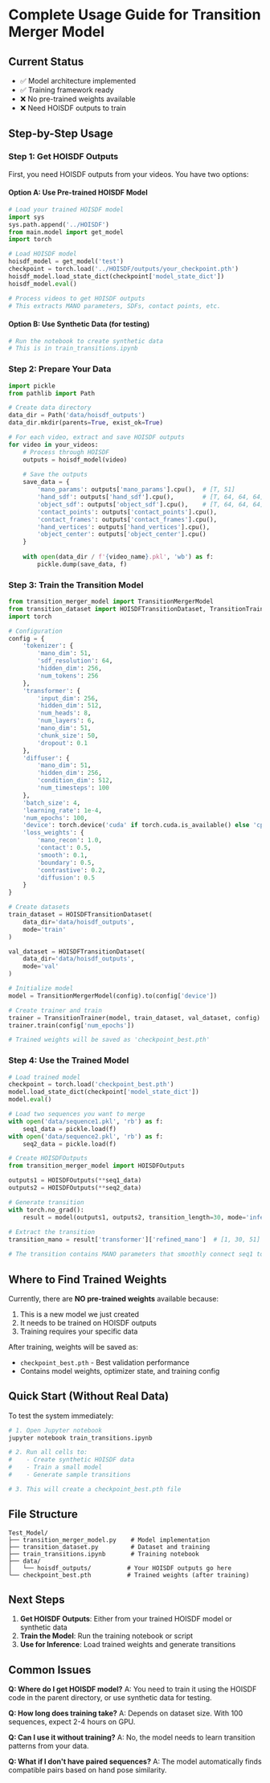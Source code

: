 # Complete Usage Guide for Transition Merger Model

## Current Status
- ✅ Model architecture implemented
- ✅ Training framework ready
- ❌ No pre-trained weights available
- ❌ Need HOISDF outputs to train

## Step-by-Step Usage

### Step 1: Get HOISDF Outputs

First, you need HOISDF outputs from your videos. You have two options:

#### Option A: Use Pre-trained HOISDF Model
```python
# Load your trained HOISDF model
import sys
sys.path.append('../HOISDF')
from main.model import get_model
import torch

# Load HOISDF model
hoisdf_model = get_model('test')
checkpoint = torch.load('../HOISDF/outputs/your_checkpoint.pth')
hoisdf_model.load_state_dict(checkpoint['model_state_dict'])
hoisdf_model.eval()

# Process videos to get HOISDF outputs
# This extracts MANO parameters, SDFs, contact points, etc.
```

#### Option B: Use Synthetic Data (for testing)
```python
# Run the notebook to create synthetic data
# This is in train_transitions.ipynb
```

### Step 2: Prepare Your Data

```python
import pickle
from pathlib import Path

# Create data directory
data_dir = Path('data/hoisdf_outputs')
data_dir.mkdir(parents=True, exist_ok=True)

# For each video, extract and save HOISDF outputs
for video in your_videos:
    # Process through HOISDF
    outputs = hoisdf_model(video)
    
    # Save the outputs
    save_data = {
        'mano_params': outputs['mano_params'].cpu(),  # [T, 51]
        'hand_sdf': outputs['hand_sdf'].cpu(),        # [T, 64, 64, 64]
        'object_sdf': outputs['object_sdf'].cpu(),    # [T, 64, 64, 64]
        'contact_points': outputs['contact_points'].cpu(),
        'contact_frames': outputs['contact_frames'].cpu(),
        'hand_vertices': outputs['hand_vertices'].cpu(),
        'object_center': outputs['object_center'].cpu()
    }
    
    with open(data_dir / f'{video_name}.pkl', 'wb') as f:
        pickle.dump(save_data, f)
```

### Step 3: Train the Transition Model

```python
from transition_merger_model import TransitionMergerModel
from transition_dataset import HOISDFTransitionDataset, TransitionTrainer
import torch

# Configuration
config = {
    'tokenizer': {
        'mano_dim': 51,
        'sdf_resolution': 64,
        'hidden_dim': 256,
        'num_tokens': 256
    },
    'transformer': {
        'input_dim': 256,
        'hidden_dim': 512,
        'num_heads': 8,
        'num_layers': 6,
        'mano_dim': 51,
        'chunk_size': 50,
        'dropout': 0.1
    },
    'diffuser': {
        'mano_dim': 51,
        'hidden_dim': 256,
        'condition_dim': 512,
        'num_timesteps': 100
    },
    'batch_size': 4,
    'learning_rate': 1e-4,
    'num_epochs': 100,
    'device': torch.device('cuda' if torch.cuda.is_available() else 'cpu'),
    'loss_weights': {
        'mano_recon': 1.0,
        'contact': 0.5,
        'smooth': 0.1,
        'boundary': 0.5,
        'contrastive': 0.2,
        'diffusion': 0.5
    }
}

# Create datasets
train_dataset = HOISDFTransitionDataset(
    data_dir='data/hoisdf_outputs',
    mode='train'
)

val_dataset = HOISDFTransitionDataset(
    data_dir='data/hoisdf_outputs',
    mode='val'
)

# Initialize model
model = TransitionMergerModel(config).to(config['device'])

# Create trainer and train
trainer = TransitionTrainer(model, train_dataset, val_dataset, config)
trainer.train(config['num_epochs'])

# Trained weights will be saved as 'checkpoint_best.pth'
```

### Step 4: Use the Trained Model

```python
# Load trained model
checkpoint = torch.load('checkpoint_best.pth')
model.load_state_dict(checkpoint['model_state_dict'])
model.eval()

# Load two sequences you want to merge
with open('data/sequence1.pkl', 'rb') as f:
    seq1_data = pickle.load(f)
with open('data/sequence2.pkl', 'rb') as f:
    seq2_data = pickle.load(f)

# Create HOISDFOutputs
from transition_merger_model import HOISDFOutputs

outputs1 = HOISDFOutputs(**seq1_data)
outputs2 = HOISDFOutputs(**seq2_data)

# Generate transition
with torch.no_grad():
    result = model(outputs1, outputs2, transition_length=30, mode='inference')
    
# Extract the transition
transition_mano = result['transformer']['refined_mano']  # [1, 30, 51]

# The transition contains MANO parameters that smoothly connect seq1 to seq2
```

## Where to Find Trained Weights

Currently, there are **NO pre-trained weights** available because:

1. This is a new model we just created
2. It needs to be trained on HOISDF outputs
3. Training requires your specific data

After training, weights will be saved as:
- `checkpoint_best.pth` - Best validation performance
- Contains model weights, optimizer state, and training config

## Quick Start (Without Real Data)

To test the system immediately:

```bash
# 1. Open Jupyter notebook
jupyter notebook train_transitions.ipynb

# 2. Run all cells to:
#    - Create synthetic HOISDF data
#    - Train a small model
#    - Generate sample transitions

# 3. This will create a checkpoint_best.pth file
```

## File Structure

```
Test_Model/
├── transition_merger_model.py    # Model implementation
├── transition_dataset.py         # Dataset and training
├── train_transitions.ipynb       # Training notebook
├── data/
│   └── hoisdf_outputs/          # Your HOISDF outputs go here
└── checkpoint_best.pth          # Trained weights (after training)
```

## Next Steps

1. **Get HOISDF Outputs**: Either from your trained HOISDF model or synthetic data
2. **Train the Model**: Run the training notebook or script
3. **Use for Inference**: Load trained weights and generate transitions

## Common Issues

**Q: Where do I get HOISDF model?**
A: You need to train it using the HOISDF code in the parent directory, or use synthetic data for testing.

**Q: How long does training take?**
A: Depends on dataset size. With 100 sequences, expect 2-4 hours on GPU.

**Q: Can I use it without training?**
A: No, the model needs to learn transition patterns from your data.

**Q: What if I don't have paired sequences?**
A: The model automatically finds compatible pairs based on hand pose similarity.